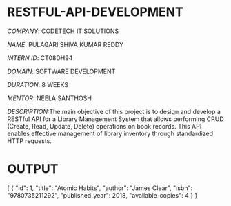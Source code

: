 # RESTFUL-API-DEVELOPMENT

*COMPANY*: CODETECH IT SOLUTIONS

*NAME*: PULAGARI SHIVA KUMAR REDDY

*INTERN ID*: CT08DH94

*DOMAIN*: SOFTWARE DEVELOPMENT

*DURATION*: 8 WEEKS

*MENTOR*: NEELA SANTHOSH

*DESCRIPTION*:The main objective of this project is to design and develop a RESTful API for a Library Management System that allows performing CRUD (Create, Read, Update, Delete) operations on book records. This API enables effective management of library inventory through standardized HTTP requests.

# OUTPUT #

[
    {
        "id": 1,
        "title": "Atomic Habits",
        "author": "James Clear",
        "isbn": "9780735211292",
        "published_year": 2018,
        "available_copies": 4
    }
]

